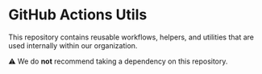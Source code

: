 # GitHub Actions Utils

This repository contains reusable workflows, helpers, and utilities that are used internally within
our organization.

⚠ We do **not** recommend taking a dependency on this repository.
